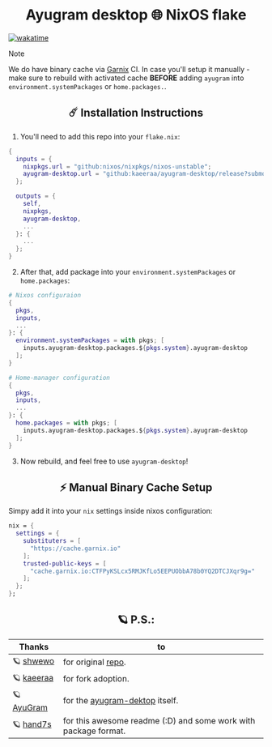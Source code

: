 <h1 align=center>Ayugram desktop 🌐 NixOS flake</h1>

[![wakatime](https://wakatime.com/badge/github/kaeeraa/ayugram-desktop.svg)](https://wakatime.com/badge/github/kaeeraa/ayugram-desktop)

> [!NOTE]
> We do have binary cache via [Garnix](https://garnix.io/) CI. In case you'll setup it manually - make sure to rebuild with activated cache **BEFORE** adding `ayugram` into `environment.systemPackages` or `home.packages.`.

<h2 align=center>☄️ Installation Instructions</h2> 

  
  1. You'll need to add this repo into your `flake.nix`:

```Nix
{
  inputs = {
    nixpkgs.url = "github:nixos/nixpkgs/nixos-unstable";
    ayugram-desktop.url = "github:kaeeraa/ayugram-desktop/release?submodules=1";
  };

  outputs = {
    self,
    nixpkgs,
    ayugram-desktop,
    ... 
  }: {
    ...
  };
}
```
  2. After that, add package into your `environment.systemPackages` or `home.packages`:
```Nix
# Nixos configuraion
{
  pkgs,
  inputs,
  ...
}: {
  environment.systemPackages = with pkgs; [
    inputs.ayugram-desktop.packages.${pkgs.system}.ayugram-desktop
  ];
}
```

```Nix
# Home-manager configuration
{
  pkgs,
  inputs,
  ...
}: {
  home.packages = with pkgs; [
    inputs.ayugram-desktop.packages.${pkgs.system}.ayugram-desktop
  ];
}
```
3. Now rebuild, and feel free to use `ayugram-desktop`!


<h2 align=center>⚡ Manual Binary Cache Setup</h2> 

Simpy add it into your `nix` settings inside nixos configuration:
```Nix
nix = {
  settings = {
    substituters = [
      "https://cache.garnix.io"
    ];
    trusted-public-keys = [
      "cache.garnix.io:CTFPyKSLcx5RMJKfLo5EEPUObbA78b0YQ2DTCJXqr9g="
    ];
  };
};
```


<h2 align=center>🪐 P.S.:</h2> 

| Thanks | to |
| - | - |
| 🪐 [shwewo](https://github.com/shwewo)| for original [repo](https://github.com/shwewo/ayugram-desktop).
| 🪐 [kaeeraa](https://github.com/kaeeraa)| for fork adoption.|
| 🪐 [AyuGram](https://github.com/AyuGram)| for the [ayugram-dektop](https://github.com/AyuGram/AyuGramDesktop) itself.|
| 🪐 [hand7s](https://github.com/s0me1newithhands7)| for this awesome readme (:D) and some work with package format.|
